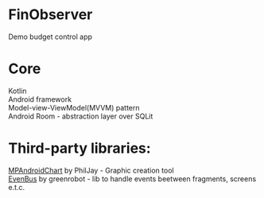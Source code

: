 # FinObserver 
Demo budget control app    
        
# Core
Kotlin     
Android framework   
Model-view-ViewModel(MVVM) pattern   
Android Room - abstraction layer over SQLit      
   
# Third-party libraries:    
[MPAndroidChart](https://github.com/PhilJay/MPAndroidChart) by PhilJay - Graphic creation tool     
[EvenBus](https://github.com/greenrobot/EventBus) by greenrobot - lib to handle events beetween fragments, screens e.t.c.
